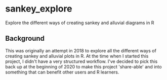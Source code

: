 # sankey_explore
Explore the different ways of creating sankey and alluvial diagrams in R

## Background
This was originally an attempt in 2018 to explore all the different ways of creating sankey and alluvial plots in R. At the time when I started this project, I didn't have a very structured workflow. I've decided to pick this back up at the beginning of 2020 to make this project 'share-able' and into something that can benefit other users and R learners.
